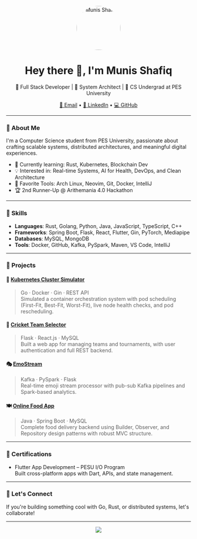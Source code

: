 <!-- GitHub Profile README -->

<p align="center">
  <img src="https://avatars.githubusercontent.com/u/00000000" alt="Munis Shafiq" width="120" style="border-radius: 50%"/>
</p>

<h1 align="center">Hey there 👋, I'm Munis Shafiq</h1>

<p align="center">
  🚀 Full Stack Developer | 🧠 System Architect | 🔬 CS Undergrad at PES University  
</p>

<p align="center">
  <a href="mailto:munish3971@gmail.com">📧 Email</a> •
  <a href="https://linkedin.com/in/munis-shafiq">💼 LinkedIn</a> •
  <a href="https://github.com/muniss950">💻 GitHub</a>
</p>

---

### 🧠 About Me

I'm a Computer Science student from PES University, passionate about crafting scalable systems, distributed architectures, and meaningful digital experiences.

- 🌱 Currently learning: Rust, Kubernetes, Blockchain Dev
- 💡 Interested in: Real-time Systems, AI for Health, DevOps, and Clean Architecture
- 🧰 Favorite Tools: Arch Linux, Neovim, Git, Docker, IntelliJ
- 🏆 2nd Runner-Up @ Arithemania 4.0 Hackathon

---

### 💼 Skills

- **Languages**: Rust, Golang, Python, Java, JavaScript, TypeScript, C++
- **Frameworks**: Spring Boot, Flask, React, Flutter, Gin, PyTorch, Mediapipe
- **Databases**: MySQL, MongoDB
- **Tools**: Docker, GitHub, Kafka, PySpark, Maven, VS Code, IntelliJ
---

### 🔨 Projects

#### 🐳 [Kubernetes Cluster Simulator](https://github.com/muniss950/kubernetes-cluster-simulator)
> Go · Docker · Gin · REST API  
Simulated a container orchestration system with pod scheduling (First-Fit, Best-Fit, Worst-Fit), live node health checks, and pod rescheduling.

#### 🏏 [Cricket Team Selector](https://github.com/muniss950/cricket-team-selector)
> Flask · React.js · MySQL  
Built a web app for managing teams and tournaments, with user authentication and full REST backend.

#### 🎭 [EmoStream](https://github.com/muniss950/emostream)
> Kafka · PySpark · Flask  
Real-time emoji stream processor with pub-sub Kafka pipelines and Spark-based analytics.

#### 🍽️ [Online Food App](https://github.com/muniss950/online-food-app)
> Java · Spring Boot · MySQL  
Complete food delivery backend using Builder, Observer, and Repository design patterns with robust MVC structure.

---

### 📜 Certifications

- Flutter App Development – PESU I/O Program  
  Built cross-platform apps with Dart, APIs, and state management.

---

### 🎯 Let's Connect

If you're building something cool with Go, Rust, or distributed systems, let's collaborate!

---

<p align="center">
  <img src="https://github-readme-stats.vercel.app/api?username=muniss950&show_icons=true&theme=radical" />
</p>
